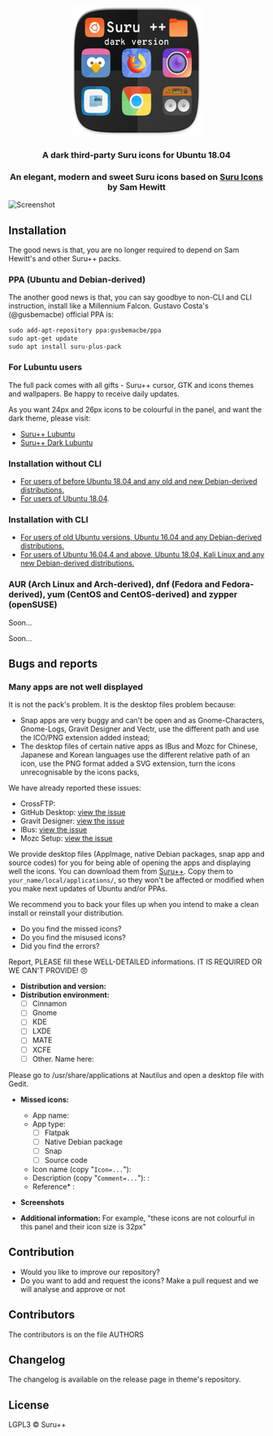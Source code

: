 <p align="center"> 
  <img src="Title.png" alt="Title" height="256px" width="256px">
</p>

<p align="center"> 

<h3 align="center">A dark third-party Suru icons for Ubuntu 18.04</h3>

<h3 align="center">An elegant, modern and sweet Suru icons based on <a href="https://snwh.org/suru">Suru Icons</a> by Sam Hewitt</h3>

![Screenshot](screenshot.png)

## Installation

The good news is that, you are no longer required to depend on Sam Hewitt's and other Suru++ packs.

### PPA (Ubuntu and Debian-derived)

The another good news is that, you can say goodbye to non-CLI and CLI instruction, install like a Millennium Falcon. Gustavo Costa's (@gusbemacbe) official PPA is:

```shell
sudo add-apt-repository ppa:gusbemacbe/ppa
sudo apt-get update
sudo apt install suru-plus-pack
```

### For Lubuntu users

The full pack comes with all gifts - Suru++ cursor, GTK and icons themes and wallpapers. Be happy to receive daily updates.

As you want 24px and 26px icons to be colourful in the panel, and want the dark theme, please visit:

* [Suru++ Lubuntu](https://github.com/gusbemacbe/suru-plus-lubuntu/)
* [Suru++ Dark Lubuntu](https://github.com/gusbemacbe/suru-plus-dark-lubuntu/)

### Installation without CLI

* [For users of before Ubuntu 18.04 and any old and new Debian-derived distributions.](instructions_without_cli1.md)
* [For users of Ubuntu 18.04](instructions_without_cli2.md).

### Installation with CLI

* [For users of old Ubuntu versions, Ubuntu 16.04 and any Debian-derived distributions.](instructions_with_cli1.md)
* [For users of Ubuntu 16.04.4 and above, Ubuntu 18.04, Kali Linux and any new Debian-derived distributions.](instructions_with_cli2.md)

### **AUR (Arch Linux and Arch-derived), dnf (Fedora and Fedora-derived), yum (CentOS and CentOS-derived) and zypper (openSUSE)**

Soon...

Soon...

## Bugs and reports

### Many apps are not well displayed

It is not the pack's problem. It is the desktop files problem because:
* Snap apps are very buggy and can't be open and as Gnome-Characters, Gnome-Logs, Gravit Designer and Vectr, use the different path and use the ICO/PNG extension added instead;
* The desktop files of certain native apps as IBus and Mozc for Chinese, Japanese and Korean languages use the different relative path of an icon, use the PNG format added a SVG extension, turn the icons unrecognisable by the icons packs,

We have already reported these issues:
* CrossFTP: 
* GitHub Desktop: [view the issue](https://github.com/shiftkey/desktop/issues/42#issuecomment-387865477)
* Gravit Designer: [view the issue](https://discuss.gravit.io/t/linux-package-feature-requests/294/20)
* IBus: [view the issue](https://github.com/phuang/ibus-pinyin/issues/13)
* Mozc Setup: [view the issue](https://github.com/google/mozc/issues/440)

We provide desktop files (AppImage, native Debian packages, snap app and source codes) for you for being able of opening the apps and displaying well the icons. You can download them from  <a href="https://github.com/Magog64/SURU-PLUS/tree/master/desktop">Suru++</a>. Copy them to `your_name/local/applications/`, so they won't be affected or modified when you make next updates of Ubuntu and/or PPAs.

We recommend you to back your files up when you intend to make a clean install or reinstall your distribution.

* Do you find the missed icons?
* Do you find the misused icons?
* Did you find the errors?

Report, PLEASE fill these WELL-DETAILED informations. IT IS REQUIRED OR WE CAN'T PROVIDE! 😠

* **Distribution and version:**
* **Distribution environment:**
  - [ ] Cinnamon
  - [ ] Gnome
  - [ ] KDE
  - [ ] LXDE
  - [ ] MATE
  - [ ] XCFE
  - [ ] Other. Name here: 

Please go to /usr/share/applications at Nautilus and open a desktop file with Gedit.

* **Missed icons:**
  * App name:
  * App type:
    - [ ] Flatpak
    - [ ] Native Debian package
    - [ ] Snap
    - [ ] Source code
  * Icon name (copy "`Icon=...`"): 
  * Description (copy "`Comment=...`"): :
  * Reference* : 

* **Screenshots**

* **Additional information:**
For example, "these icons are not colourful in this panel and their icon size is 32px"

## Contribution

* Would you like to improve our repository?
* Do you want to add and request the icons? Make a pull request and we will analyse and approve or not

## Contributors

The contributors is on the file AUTHORS

## Changelog

The changelog is available on the release page in theme's repository.

## License

LGPL3 © Suru++
